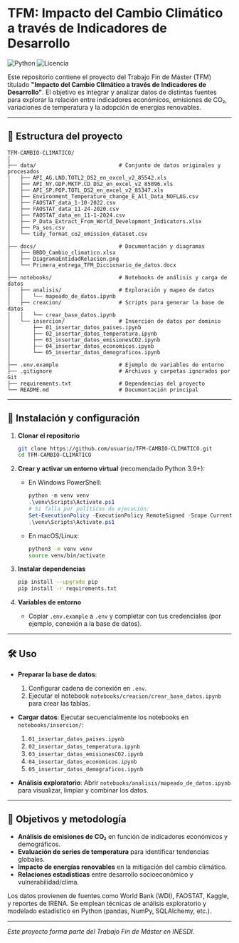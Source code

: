 # TFM: Impacto del Cambio Climático a través de Indicadores de Desarrollo

![Python](https://img.shields.io/badge/python-3.9%2B-blue.svg) ![Licencia](https://img.shields.io/badge/licencia-MIT-green.svg)

Este repositorio contiene el proyecto del Trabajo Fin de Máster (TFM) titulado **"Impacto del Cambio Climático a través de Indicadores de Desarrollo"**. El objetivo es integrar y analizar datos de distintas fuentes para explorar la relación entre indicadores económicos, emisiones de CO₂, variaciones de temperatura y la adopción de energías renovables.

---

## 📁 Estructura del proyecto

```
TFM-CAMBIO-CLIMATICO/
│
├── data/                          # Conjunto de datos originales y procesados
│   ├── API_AG.LND.TOTL2_DS2_en_excel_v2_85542.xls
│   ├── API_NY.GDP.MKTP.CD_DS2_en_excel_v2_85096.xls
│   ├── API_SP.POP.TOTL_DS2_en_excel_v2_85347.xls
│   ├── Environment_Temperature_change_E_All_Data_NOFLAG.csv
│   ├── FAOSTAT_data_1-10-2022.csv
│   ├── FAOSTAT_data_11-24-2020.csv
│   ├── FAOSTAT_data_en_11-1-2024.csv
│   ├── P_Data_Extract_From_World_Development_Indicators.xlsx
│   ├── Pa_sos.csv
│   └── tidy_format_co2_emission_dataset.csv
│
├── docs/                          # Documentación y diagramas
│   ├── BBDD_Cambio_climatico.xlsx
│   ├── DiagramaEntidadRelacion.png
│   └── Primera_entrega_TFM_Diccionario_de_datos.docx
│
├── notebooks/                     # Notebooks de análisis y carga de datos
│   ├── analisis/                  # Exploración y mapeo de datos
│   │   └── mapeado_de_datos.ipynb
│   ├── creacion/                  # Scripts para generar la base de datos
│   │   └── crear_base_datos.ipynb
│   └── insercion/                 # Inserción de datos por dominio
│       ├── 01_insertar_datos_paises.ipynb
│       ├── 02_insertar_datos_temperatura.ipynb
│       ├── 03_insertar_datos_emisionesCO2.ipynb
│       ├── 04_insertar_datos_economicos.ipynb
│       └── 05_insertar_datos_demograficos.ipynb
│
├── .env.example                   # Ejemplo de variables de entorno
├── .gitignore                     # Archivos y carpetas ignorados por Git
├── requirements.txt               # Dependencias del proyecto
└── README.md                      # Documentación principal
```

---

## 🚀 Instalación y configuración

1. **Clonar el repositorio**

   ```bash
   git clone https://github.com/usuario/TFM-CAMBIO-CLIMATICO.git
   cd TFM-CAMBIO-CLIMATICO
   ```

2. **Crear y activar un entorno virtual** (recomendado Python 3.9+):

   * En Windows PowerShell:

     ```powershell
     python -m venv venv
     .\venv\Scripts\Activate.ps1
     # Si falla por políticas de ejecución:
     Set-ExecutionPolicy -ExecutionPolicy RemoteSigned -Scope CurrentUser
     .\venv\Scripts\Activate.ps1
     ```

   * En macOS/Linux:

     ```bash
     python3 -m venv venv
     source venv/bin/activate
     ```

3. **Instalar dependencias**

   ```bash
   pip install --upgrade pip
   pip install -r requirements.txt
   ```

4. **Variables de entorno**

   * Copiar `.env.example` a `.env` y completar con tus credenciales (por ejemplo, conexión a la base de datos).

---

## 🛠️ Uso

* **Preparar la base de datos**:

  1. Configurar cadena de conexión en `.env`.
  2. Ejecutar el notebook `notebooks/creacion/crear_base_datos.ipynb` para crear las tablas.

* **Cargar datos**:
  Ejecutar secuencialmente los notebooks en `notebooks/insercion/`:

  1. `01_insertar_datos_paises.ipynb`
  2. `02_insertar_datos_temperatura.ipynb`
  3. `03_insertar_datos_emisionesCO2.ipynb`
  4. `04_insertar_datos_economicos.ipynb`
  5. `05_insertar_datos_demograficos.ipynb`

* **Análisis exploratorio**:
  Abrir `notebooks/analisis/mapeado_de_datos.ipynb` para visualizar, limpiar y combinar los datos.

---

## 🎯 Objetivos y metodología

* **Análisis de emisiones de CO₂** en función de indicadores económicos y demográficos.
* **Evaluación de series de temperatura** para identificar tendencias globales.
* **Impacto de energías renovables** en la mitigación del cambio climático.
* **Relaciones estadísticas** entre desarrollo socioeconómico y vulnerabilidad/clima.

Los datos provienen de fuentes como World Bank (WDI), FAOSTAT, Kaggle, y reportes de IRENA. Se emplean técnicas de análisis exploratorio y modelado estadístico en Python (pandas, NumPy, SQLAlchemy, etc.).

---

*Este proyecto forma parte del Trabajo Fin de Máster en INESDI.*
